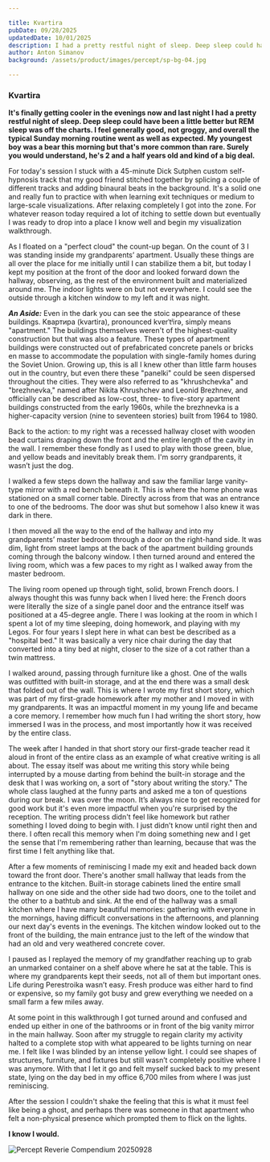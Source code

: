 ```yaml
---

title: Kvartira
pubDate: 09/28/2025
updatedDate: 10/01/2025
description: I had a pretty restful night of sleep. Deep sleep could have been a little better but REM sleep was off the charts. I feel generally good, not groggy, and overall the typical Sunday morning routine went as well as expected. My youngest boy was a bear this morning but that's more common than rare. Surely you would understand, he's 2 and a half years old and kind of a big deal.
author: Anton Simanov
background: /assets/product/images/percept/sp-bg-04.jpg

---
```


### Kvartira

**It's finally getting cooler in the evenings now and last night I had a pretty restful night of sleep. Deep sleep could have been a little better but REM sleep was off the charts. I feel generally good, not groggy, and overall the typical Sunday morning routine went as well as expected. My youngest boy was a bear this morning but that's more common than rare. Surely you would understand, he's 2 and a half years old and kind of a big deal.**

For today's session I stuck with a 45-minute Dick Sutphen custom self-hypnosis track that my good friend stitched together by splicing a couple of different tracks and adding binaural beats in the background. It's a solid one and really fun to practice with when learning exit techniques or medium to large-scale visualizations. After relaxing completely I got into the zone. For whatever reason today required a lot of itching to settle down but eventually I was ready to drop into a place I know well and begin my visualization walkthrough.

As I floated on a "perfect cloud" the count-up began. On the count of 3 I was standing inside my grandparents’ apartment. Usually these things are all over the place for me initially until I can stabilize them a bit, but today I kept my position at the front of the door and looked forward down the hallway, observing, as the rest of the environment built and materialized around me. The indoor lights were on but not everywhere. I could see the outside through a kitchen window to my left and it was night.

***An Aside:***
Even in the dark you can see the stoic appearance of these buildings. Kвартира (kvartira), pronounced kvɐrˈtʲirə, simply means "apartment." The buildings themselves weren't of the highest-quality construction but that was also a feature. These types of apartment buildings were constructed out of prefabricated concrete panels or bricks en masse to accommodate the population with single-family homes during the Soviet Union. Growing up, this is all I knew other than little farm houses out in the country, but even there these "panelki" could be seen dispersed throughout the cities. They were also referred to as "khrushchevka" and "brezhnevka," named after Nikita Khrushchev and Leonid Brezhnev, and officially can be described as low-cost, three- to five-story apartment buildings constructed from the early 1960s, while the brezhnevka is a higher-capacity version (nine to seventeen stories) built from 1964 to 1980.

Back to the action: to my right was a recessed hallway closet with wooden bead curtains draping down the front and the entire length of the cavity in the wall. I remember these fondly as I used to play with those green, blue, and yellow beads and inevitably break them. I'm sorry grandparents, it wasn’t just the dog.

I walked a few steps down the hallway and saw the familiar large vanity-type mirror with a red bench beneath it. This is where the home phone was stationed on a small corner table. Directly across from that was an entrance to one of the bedrooms. The door was shut but somehow I also knew it was dark in there.

I then moved all the way to the end of the hallway and into my grandparents’ master bedroom through a door on the right-hand side. It was dim, light from street lamps at the back of the apartment building grounds coming through the balcony window. I then turned around and entered the living room, which was a few paces to my right as I walked away from the master bedroom.

The living room opened up through tight, solid, brown French doors. I always thought this was funny back when I lived here: the French doors were literally the size of a single panel door and the entrance itself was positioned at a 45-degree angle. There I was looking at the room in which I spent a lot of my time sleeping, doing homework, and playing with my Legos. For four years I slept here in what can best be described as a "hospital bed." It was basically a very nice chair during the day that converted into a tiny bed at night, closer to the size of a cot rather than a twin mattress.

I walked around, passing through furniture like a ghost. One of the walls was outfitted with built-in storage, and at the end there was a small desk that folded out of the wall. This is where I wrote my first short story, which was part of my first-grade homework after my mother and I moved in with my grandparents. It was an impactful moment in my young life and became a core memory. I remember how much fun I had writing the short story, how immersed I was in the process, and most importantly how it was received by the entire class.

The week after I handed in that short story our first-grade teacher read it aloud in front of the entire class as an example of what creative writing is all about. The essay itself was about me writing this story while being interrupted by a mouse darting from behind the built-in storage and the desk that I was working on, a sort of "story about writing the story." The whole class laughed at the funny parts and asked me a ton of questions during our break. I was over the moon. It’s always nice to get recognized for good work but it's even more impactful when you're surprised by the reception. The writing process didn't feel like homework but rather something I loved doing to begin with. I just didn’t know until right then and there. I often recall this memory when I'm doing something new and I get the sense that I'm remembering rather than learning, because that was the first time I felt anything like that.

After a few moments of reminiscing I made my exit and headed back down toward the front door. There's another small hallway that leads from the entrance to the kitchen. Built-in storage cabinets lined the entire small hallway on one side and the other side had two doors, one to the toilet and the other to a bathtub and sink. At the end of the hallway was a small kitchen where I have many beautiful memories: gathering with everyone in the mornings, having difficult conversations in the afternoons, and planning our next day's events in the evenings. The kitchen window looked out to the front of the building, the main entrance just to the left of the window that had an old and very weathered concrete cover.

I paused as I replayed the memory of my grandfather reaching up to grab an unmarked container on a shelf above where he sat at the table. This is where my grandparents kept their seeds, not all of them but important ones. Life during Perestroika wasn’t easy. Fresh produce was either hard to find or expensive, so my family got busy and grew everything we needed on a small farm a few miles away.

At some point in this walkthrough I got turned around and confused and ended up either in one of the bathrooms or in front of the big vanity mirror in the main hallway. Soon after my struggle to regain clarity my activity halted to a complete stop with what appeared to be lights turning on near me. I felt like I was blinded by an intense yellow light. I could see shapes of structures, furniture, and fixtures but still wasn’t completely positive where I was anymore. With that I let it go and felt myself sucked back to my present state, lying on the day bed in my office 6,700 miles from where I was just reminiscing.

After the session I couldn't shake the feeling that this is what it must feel like being a ghost, and perhaps there was someone in that apartment who felt a non-physical presence which prompted them to flick on the lights.

**I know I would.**

<img
src="/Media/art/reveriecompendium/20250928.jpg"
alt="Percept Reverie Compendium 20250928"
/>